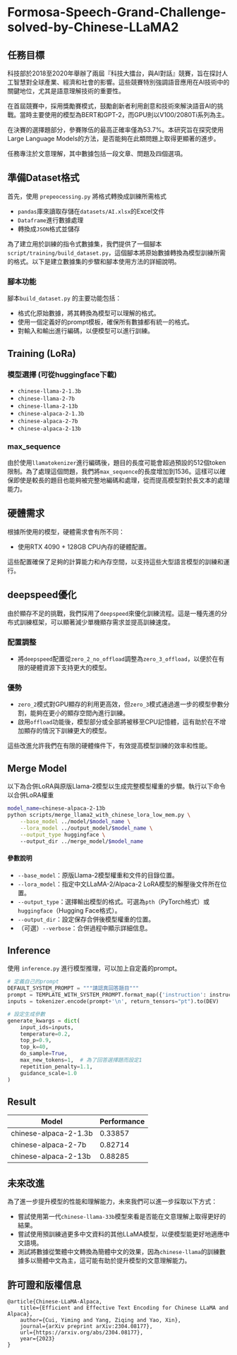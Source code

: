 # Formosa-Speech-Grand-Challenge-solved-by-Chinese-LLaMA2

## 任務目標
科技部於2018至2020年舉辦了兩屆『科技大擂台，與AI對話』競賽，旨在探討人工智慧對全球產業、經濟和社會的影響。這些競賽特別強調語音應用在AI技術中的關鍵地位，尤其是語意理解技術的重要性。

在首屆競賽中，採用獎勵賽模式，鼓勵創新者利用創意和技術來解決語音AI的挑戰。當時主要使用的模型為BERT和GPT-2，而GPU則以V100/2080Ti系列為主。

在決賽的選擇題部分，參賽隊伍的最高正確率僅為53.7%。本研究旨在探究使用Large Language Models的方法，是否能夠在此類問題上取得更顯著的進步。

任務專注於文意理解，其中數據包括一段文章、問題及四個選項。

## 準備Dataset格式

首先，使用 `prepeocessing.py` 將格式轉換成訓練所需格式
- `pandas`庫來讀取存儲在`datasets/AI.xlsx`的Excel文件
- `Dataframe`進行數據處理
- 轉換成`JSON`格式並儲存


為了建立用於訓練的指令式數據集，我們提供了一個腳本 `script/training/build_dataset.py`，這個腳本將原始數據轉換為模型訓練所需的格式。以下是建立數據集的步驟和腳本使用方法的詳細說明。

### 腳本功能

腳本`build_dataset.py` 的主要功能包括：

- 格式化原始數據，將其轉換為模型可以理解的格式。
- 使用一個定義好的prompt模板，確保所有數據都有統一的格式。
- 對輸入和輸出進行編碼，以便模型可以進行訓練。

## Training (LoRa)
### 模型選擇 (可從huggingface下載)
- `chinese-llama-2-1.3b`
- `chinese-llama-2-7b`
- `chinese-llama-2-13b`
- `chinese-alpaca-2-1.3b`
- `chinese-alpaca-2-7b`
- `chinese-alpaca-2-13b`

### max_sequence
由於使用`llamatokenizer`進行編碼後，題目的長度可能會超過預設的512個token限制。為了處理這個問題，我們將`max_sequence`的長度增加到1536。這樣可以確保即使是較長的題目也能夠被完整地編碼和處理，從而提高模型對於長文本的處理能力。

## 硬體需求

根據所使用的模型，硬體需求會有所不同：

- 使用RTX 4090 + 128GB CPU內存的硬體配置。

這些配置確保了足夠的計算能力和內存空間，以支持這些大型語言模型的訓練和運行。

## deepspeed優化

由於顯存不足的挑戰，我們採用了`deepspeed`來優化訓練流程。這是一種先進的分布式訓練框架，可以顯著減少單機顯存需求並提高訓練速度。

### 配置調整

- 將`deepspeed`配置從`zero_2_no_offload`調整為`zero_3_offload`，以便於在有限的硬體資源下支持更大的模型。
  
### 優勢

- `zero_2`模式對GPU顯存的利用更高效，但`zero_3`模式通過進一步的模型參數分割，能夠在更小的顯存空間內進行訓練。
- 啟用`offload`功能後，模型部分或全部將被移至CPU記憶體，這有助於在不增加顯存的情況下訓練更大的模型。

這些改進允許我們在有限的硬體條件下，有效提高模型訓練的效率和性能。

## Merge Model
以下為合併LoRA與原版Llama-2模型以生成完整模型權重的步驟。執行以下命令以合併LoRA權重

```bash
model_name=chinese-alpaca-2-13b
python scripts/merge_llama2_with_chinese_lora_low_mem.py \
    --base_model ../model/$model_name \
    --lora_model ../output_model/$model_name \
    --output_type huggingface \ 
    --output_dir ../merge_model/$model_name 
```

#### 參數說明
- `--base_model`：原版Llama-2模型權重和文件的目錄位置。
- `--lora_model`：指定中文LLaMA-2/Alpaca-2 LoRA模型的解壓後文件所在位置。
- `--output_type`：選擇輸出模型的格式。可選為`pth`（PyTorch格式）或`huggingface`（Hugging Face格式）。
- `--output_dir`：設定保存合併後模型權重的位置。
- （可選）`--verbose`：合併過程中顯示詳細信息。


## Inference

使用 `inference.py` 進行模型推理，可以加上自定義的prompt。

```python
# 定義自己的prompt
DEFAULT_SYSTEM_PROMPT = """請認真回答題目"""
prompt = TEMPLATE_WITH_SYSTEM_PROMPT.format_map({'instruction': instruction, 'system_prompt': DEFAULT_SYSTEM_PROMPT})
inputs = tokenizer.encode(prompt+'\n', return_tensors="pt").to(DEV)

# 設定生成參數
generate_kwargs = dict(
    input_ids=inputs,
    temperature=0.2,
    top_p=0.9,
    top_k=40,
    do_sample=True,
    max_new_tokens=1,  # 為了回答選擇題而設定1
    repetition_penalty=1.1,
    guidance_scale=1.0
)
```

## Result

| Model                    | Performance |
|--------------------------|-------------|
| chinese-alpaca-2-1.3b    | 0.33857     |
| chinese-alpaca-2-7b      | 0.82714     |
| chinese-alpaca-2-13b     | 0.88285     |

## 未來改進

為了進一步提升模型的性能和理解能力，未來我們可以進一步採取以下方式：

- 嘗試使用第一代`chinese-llama-33b`模型來看是否能在文意理解上取得更好的結果。
- 嘗試使用預訓練過更多中文資料的其他LLaMA模型，以便模型能更好地適應中文語境。
- 測試將數據從繁體中文轉換為簡體中文的效果，因為`chinese-llama`的訓練數據多以簡體中文為主，這可能有助於提升模型的文意理解能力。


## 許可證和版權信息
```
@article{Chinese-LLaMA-Alpaca,
    title={Efficient and Effective Text Encoding for Chinese LLaMA and Alpaca},
    author={Cui, Yiming and Yang, Ziqing and Yao, Xin},
    journal={arXiv preprint arXiv:2304.08177},
    url={https://arxiv.org/abs/2304.08177},
    year={2023}
}
```

